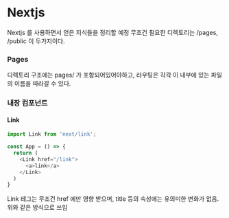 # Nextjs

Nextjs 를 사용하면서 얻은 지식들을 정리할 예정
무조건 필요한 디렉토리는 /pages, /public 이 두가지이다.

### Pages

디렉토리 구조에는 pages/ 가 포함되어있어야하고, 라우팅은 각각 이 내부에 있는 파일의 이름을 따라갈 수 있다.

### 내장 컴포넌트

#### Link

```js
import Link from 'next/link';

const App = () => {
  return (
    <Link href="/link">
      <a>link</a>
    </Link>
  )
}
```
Link 테그는 무조건 href 에만 영향 받으머, title 등의 속성에는 유의미한 변화가 없음. 위와 같은 방식으로 쓰임